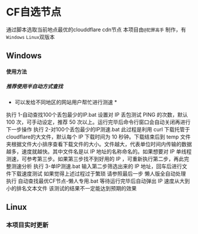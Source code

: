 # CF自选节点
通过脚本选取当前地点最优的clouddflare cdn节点
本项目由`@犯罪高手` 制作，有`Windows` `Linux`双版本
## Windows
#### 使用方法
##### 推荐使用半自动方式查找
* 可以发给不同地区的网站用户帮忙进行测速 *

执行 1-自动查找100个丢包最少的IP.bat
设置对 IP 丢包测试 PING 的次数，默认 100 次，可手动设定，推荐 50 次以上。运行完毕后命令行窗口会自动关闭再进行下一步操作
执行 2-对100个丢包最少的IP测速.bat
此过程是利用 curl 下载托管于cloudflare的大文件，默认每个 IP 下载时间为 10 秒钟。下载结束后到 temp 文件夹根据文件大小排序查看下载文件的大小。文件越大，代表单位时间内传输的数据越多，速度就越快。其中文件名是以 IP 地址的名称命名的。如果想要对 IP 单线程测速，可参考第三步。如果第三步找不到好用的 IP ，可重新执行第二步，再此完整测速分析
执行 3-单IP测速.bat 输入第二步筛选出来的 IP 地址，回车后进行文件下载速度测试
如果觉得上述过程过于繁琐 请参照最后一步
懒人版全自动处理 执行 自动查找最优CF节点-懒人专用.bat 等待运行完毕后自动弹出 IP 速度从大到小的排名文本文件 该测试的结果不一定能达到预期的效果
## Linux
### 本项目实时更新
